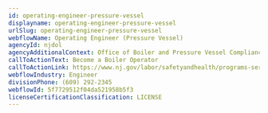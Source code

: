 ```yaml
---
id: operating-engineer-pressure-vessel
displayname: operating-engineer-pressure-vessel
urlSlug: operating-engineer-pressure-vessel
webflowName: Operating Engineer (Pressure Vessel)
agencyId: njdol
agencyAdditionalContext: Office of Boiler and Pressure Vessel Compliance
callToActionText: Become a Boiler Operator
callToActionLink: https://www.nj.gov/labor/safetyandhealth/programs-services/boiler-pressure-vessel-compliance/
webflowIndustry: Engineer
divisionPhone: (609) 292-2345
webflowId: 5f7729512f04da521958b5f3
licenseCertificationClassification: LICENSE
---
```

